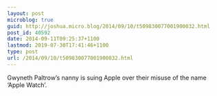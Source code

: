 ```yaml
---
layout: post
microblog: true
guid: http://joshua.micro.blog/2014/09/10/t509830077001900032.html
post_id: 40592
date: 2014-09-11T09:25:37+1100
lastmod: 2019-07-30T17:41:46+1100
type: post
url: /2014/09/10/t509830077001900032.html
---
```

Gwyneth Paltrow’s nanny is suing Apple over their misuse of the name ‘Apple Watch’.
